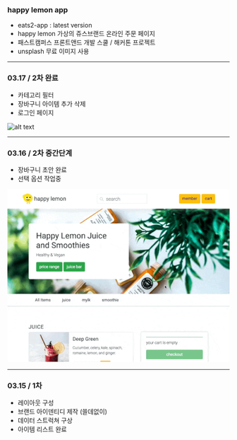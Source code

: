 ### happy lemon app

- eats2-app : latest version
- happy lemon 가상의 쥬스브랜드 온라인 주문 페이지
- 패스트캠퍼스 프론트앤드 개발 스쿨 / 해커톤 프로젝트 
- unsplash 무료 이미지 사용


---
### 03.17 / 2차 완료 

- 카테고리 필터
- 장바구니 아이템 추가 삭제 
- 로그인 페이지

![alt text](./img/screenshot2.gif)

---
### 03.16 / 2차 중간단계 

- 장바구니 초안 완료
- 선택 옵션 작업중

![alt text](./img/screenshot-mini.gif)

---
### 03.15 / 1차

- 레이아웃 구성
- 브랜드 아이덴티디 제작 (쓸데없이)
- 데이터 스트럭쳐 구상
- 아이템 리스트 완료

